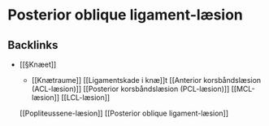 # Posterior oblique ligament-læsion

## Backlinks
* [[§Knæet]]
	* [[Knætraume]]
	[[Ligamentskade i knæ]]t
		[[Anterior korsbåndslæsion (ACL-læsion)]]
		[[Posterior korsbåndslæsion (PCL-læsion)]]
		[[MCL-læsion]]
		[[LCL-læsion]]
	
	[[Popliteussene-læsion]]
	[[Posterior oblique ligament-læsion]]

<!-- {BearID:518BA7A9-F31B-42C5-BA4B-C93C2E8165D0-31003-000072ED99EDCAA8} -->
